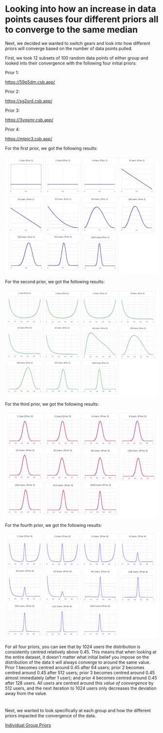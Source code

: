 # Looking into how an increase in data points causes four different priors all to converge to the same median

Next, we decided we wanted to switch gears and look into how different priors will converge based on the number of data points pulled. 

First, we took 12 subsets of 100 random data points of either group and looked into their convergence with the following four initial priors:

<!--- ![priors](https://github.com/EvaGostiuk/MAT4376-project-2-team-3/blob/master/AB_DataSet/images/priors.png?raw=true) -->

Prior 1: 

https://59p5dm.csb.app/

Prior 2:

https://sg2srd.csb.app/

Prior 3: 

https://3vqsmr.csb.app/

Prior 4: 

https://mtpjc3.csb.app/

For the first prior, we got the following results:

![priors1 - all](https://github.com/EvaGostiuk/MAT4376-project-2-team-3/blob/master/AB_DataSet/images/prior1_all.png?raw=true)

For the second prior, we got the following results:

![priors2 - all](https://github.com/EvaGostiuk/MAT4376-project-2-team-3/blob/master/AB_DataSet/images/prior2_all.png?raw=true)

For the third prior, we got the following results:

![priors3 - all](https://github.com/EvaGostiuk/MAT4376-project-2-team-3/blob/master/AB_DataSet/images/prior3_all.png?raw=true)

For the fourth prior, we got the following results:

![priors4 - all](https://github.com/EvaGostiuk/MAT4376-project-2-team-3/blob/master/AB_DataSet/images/prior4_all.png?raw=true)

For all four priors, you can see that by 1024 users the distribution is consistently centred relatively above 0.45. This means that when looking at the entire dataset, it doesn't matter what initial belief you impose on the distribution of the data it will always converge to around the same value. Prior 1 becomes centred around 0.45 after 64 users; prior 2 becomes centred around 0.45 after 512 users; prior 3 becomes centred around 0.45 almost immediately (after 1 user); and prior 4 becomes centred around 0.45 after 128 users. All users are centred around this *value of convergence* by 512 users, and the next iteration to 1024 users only decreases the deviation away from the value. 

# 

Next, we wanted to look specifically at each group and how the different priors impacted the convergence of the data.

[Individual Group Priors](https://github.com/EvaGostiuk/MAT4376-project-2-team-3/blob/master/AB_DataSet/task_1/04-Individual_Group_Priors.md)
